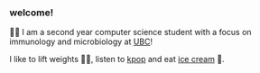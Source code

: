 ### welcome!
👩‍🔬 I am a second year computer science student with a focus on immunology and microbiology at [UBC](https://ubc.ca)!

I like to lift weights 🏋️‍♀️, listen to [kpop](https://ibighit.com/bts/eng/) and eat [ice cream](https://www.madebymarcus.ca/) 🍦.

